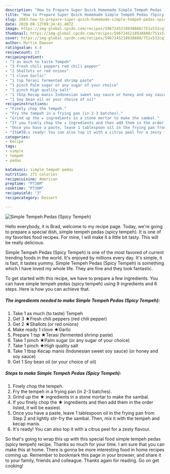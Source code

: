 ```yaml
---
description: "How to Prepare Super Quick Homemade Simple Tempeh Pedas (Spicy Tempeh)"
title: "How to Prepare Super Quick Homemade Simple Tempeh Pedas (Spicy Tempeh)"
slug: 2683-how-to-prepare-super-quick-homemade-simple-tempeh-pedas-spicy-tempeh
date: 2020-08-12T09:24:41.407Z
image: https://img-global.cpcdn.com/recipes/5967245218938880/751x532cq70/simple-tempeh-pedas-spicy-tempeh-recipe-main-photo.jpg
thumbnail: https://img-global.cpcdn.com/recipes/5967245218938880/751x532cq70/simple-tempeh-pedas-spicy-tempeh-recipe-main-photo.jpg
cover: https://img-global.cpcdn.com/recipes/5967245218938880/751x532cq70/simple-tempeh-pedas-spicy-tempeh-recipe-main-photo.jpg
author: Myrtie Dawson
ratingvalue: 4.4
reviewcount: 13
recipeingredient:
- "1 as much to taste Tempeh"
- "3 Fresh chili peppers red chili pepper"
- "2 Shallots or red onions"
- "1 clove Garlic"
- "1 tsp Terasi fermented shrimp paste"
- "1 pinch Palm sugar or any sugar of your choice"
- "1 pinch High quality salt"
- "1 tbsp Kecap manis Indonesian sweet soy sauce or honey and soy sauce"
- "1 Soy bean oil or your choice of oil"
recipeinstructions:
- "Finely chop the tempeh."
- "Fry the tempeh in a frying pan (in 2-3 batches)."
- "Grind up the ★ ingredients in a stone mortar to make the sambal."
- "If you finely chop the ★ ingredients and then add them in the order listed, it will be easiest."
- "Once you have a paste, leave 1 tablespoon oil in the frying pan from Step 2 and lightly stir-fry the sambal. Then, mix it with the tempeh and kecap manis."
- "It&#39;s ready! You can also top it with a citrus peel for a zesty flavour."
categories:
- Recipe
tags:
- simple
- tempeh
- pedas

katakunci: simple tempeh pedas 
nutrition: 271 calories
recipecuisine: American
preptime: "PT36M"
cooktime: "PT38M"
recipeyield: "3"
recipecategory: Dessert

---
```



![Simple Tempeh Pedas (Spicy Tempeh)](https://img-global.cpcdn.com/recipes/5967245218938880/751x532cq70/simple-tempeh-pedas-spicy-tempeh-recipe-main-photo.jpg)

Hello everybody, it is Brad, welcome to my recipe page. Today, we're going to prepare a special dish, simple tempeh pedas (spicy tempeh). It is one of my favorites food recipes. For mine, I will make it a little bit tasty. This will be really delicious.



Simple Tempeh Pedas (Spicy Tempeh) is one of the most favored of current trending foods in the world. It's enjoyed by millions every day. It's simple, it is fast, it tastes yummy. Simple Tempeh Pedas (Spicy Tempeh) is something which I have loved my whole life. They are fine and they look fantastic.


To get started with this recipe, we have to prepare a few ingredients. You can have simple tempeh pedas (spicy tempeh) using 9 ingredients and 6 steps. Here is how you can achieve that.

<!--inarticleads1-->

##### The ingredients needed to make Simple Tempeh Pedas (Spicy Tempeh):

1. Take 1 as much (to taste) Tempeh
1. Get 3 ★Fresh chili peppers (red chili pepper)
1. Get 2 ★Shallots (or red onions)
1. Make ready 1 clove ★Garlic
1. Prepare 1 tsp ★Terasi (fermented shrimp paste)
1. Take 1 pinch ★Palm sugar (or any sugar of your choice)
1. Take 1 pinch ★High quality salt
1. Take 1 tbsp Kecap manis (Indonesian sweet soy sauce) (or honey and soy sauce)
1. Get 1 Soy bean oil (or your choice of oil)




<!--inarticleads2-->

##### Steps to make Simple Tempeh Pedas (Spicy Tempeh):

1. Finely chop the tempeh.
1. Fry the tempeh in a frying pan (in 2-3 batches).
1. Grind up the ★ ingredients in a stone mortar to make the sambal.
1. If you finely chop the ★ ingredients and then add them in the order listed, it will be easiest.
1. Once you have a paste, leave 1 tablespoon oil in the frying pan from Step 2 and lightly stir-fry the sambal. Then, mix it with the tempeh and kecap manis.
1. It&#39;s ready! You can also top it with a citrus peel for a zesty flavour.




So that's going to wrap this up with this special food simple tempeh pedas (spicy tempeh) recipe. Thanks so much for your time. I am sure that you can make this at home. There is gonna be more interesting food in home recipes coming up. Remember to bookmark this page in your browser, and share it to your family, friends and colleague. Thanks again for reading. Go on get cooking!
